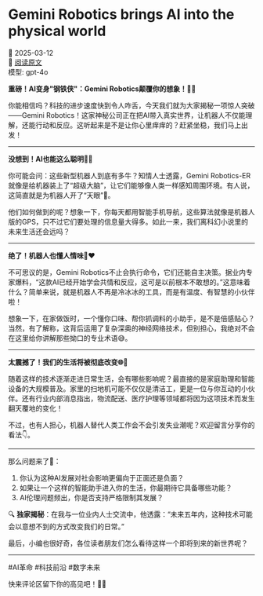 # Gemini Robotics brings AI into the physical world

📅 2025-03-12  
🔗 [阅读原文](https://deepmind.google/discover/blog/gemini-robotics-brings-ai-into-the-physical-world/)  
模型: gpt-4o

**重磅！AI变身"钢铁侠"：Gemini Robotics颠覆你的想象！🤖💥**

你能相信吗？科技的进步速度快到令人咋舌，今天我们就为大家揭秘一项惊人突破——Gemini Robotics！这家神秘公司正在把AI带入真实世界，让机器人不仅能理解，还能行动和反应。这听起来是不是让你心里痒痒的？赶紧坐稳，我们马上出发！

---

**没想到！AI也能这么聪明🧠✨**

你可能会问：这些新型机器人到底有多牛？知情人士透露，Gemini Robotics-ER就像是给机器装上了“超级大脑”，让它们能够像人类一样感知周围环境。有人说，这简直就是为机器人开了“天眼”👀。

他们如何做到的呢？想象一下，你每天都用智能手机导航，这些算法就像是机器人版的GPS，只不过它们要处理的信息量大得多。如此一来，我们离科幻小说里的未来生活还会远吗？

---

**绝了！机器人也懂人情味🤖❤️**

不可思议的是，Gemini Robotics不止会执行命令，它们还能自主决策。据业内专家爆料，“这款AI已经开始学会共情和反应，这可是以前根本不敢想的。”这意味着什么？简单来说，就是机器人不再是冷冰冰的工具，而是有温度、有智慧的小伙伴啦！

想象一下，在家做饭时，一个懂你口味、帮你抓调料的小助手，是不是倍感贴心？当然，有了解称，这背后运用了复杂深奥的神经网络技术，但别担心，我绝对不会在这里给你讲解那些拗口的专业术语😅。

---

**太震撼了！我们的生活将被彻底改变🌐🚀**

随着这样的技术逐渐走进日常生活，会有哪些影响呢？最直接的是家庭助理和智能设备的大规模普及。家里的扫地机可能不仅仅是清洁工，更是一位与你互动的小伙伴。还有行业内部消息指出，物流配送、医疗护理等领域都将因为这项技术而发生翻天覆地的变化！

不过，也有人担心，机器人替代人类工作会不会引发失业潮呢？欢迎留言分享你的看法👇。

---

那么问题来了📢：

1. 你认为这种AI发展对社会影响更偏向于正面还是负面？
2. 如果让一个这样的智能助手进入你的生活，你最期待它具备哪些功能？
3. AI伦理问题频出，你是否支持严格限制其发展？

🔍 **独家揭秘**：在我与一位业内人士交流中，他透露：“未来五年内，这种技术可能会以意想不到的方式改变我们的日常。”

最后，小编也很好奇，各位读者朋友们怎么看待这样一个即将到来的新世界呢？

---

#AI革命 #科技前沿 #数字未来

快来评论区留下你的高见吧！📲💬

